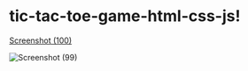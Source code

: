 # tic-tac-toe-game-html-css-js!
[Screenshot (100)](https://github.com/user-attachments/assets/2c23296d-da53-4710-bf78-a65ca58d18d8)


![Screenshot (99)](https://github.com/user-attachments/assets/4af1ff90-7dc9-4446-895a-8fd99ac51d23)
